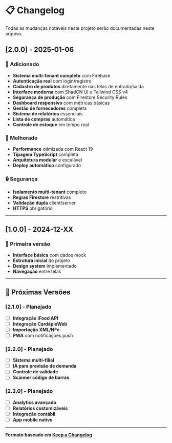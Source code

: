 # 📋 Changelog

Todas as mudanças notáveis neste projeto serão documentadas neste arquivo.

## [2.0.0] - 2025-01-06

### 🎉 Adicionado
- **Sistema multi-tenant completo** com Firebase
- **Autenticação real** com login/registro
- **Cadastro de produtos** diretamente nas telas de entrada/saída
- **Interface moderna** com ShadCN UI e Tailwind CSS v4
- **Segurança de produção** com Firestore Security Rules
- **Dashboard responsivo** com métricas básicas
- **Gestão de fornecedores** completa
- **Sistema de relatórios** essenciais
- **Lista de compras** automática
- **Controle de estoque** em tempo real

### 🔧 Melhorado
- **Performance** otimizada com React 19
- **Tipagem TypeScript** completa
- **Arquitetura modular** e escalável
- **Deploy automático** configurado

### 🔒 Segurança
- **Isolamento multi-tenant** completo
- **Regras Firestore** restritivas
- **Validação dupla** client/server
- **HTTPS** obrigatório

---

## [1.0.0] - 2024-12-XX

### 🎉 Primeira versão
- **Interface básica** com dados mock
- **Estrutura inicial** do projeto
- **Design system** implementado
- **Navegação** entre telas

---

## 🚀 Próximas Versões

### [2.1.0] - Planejado
- [ ] **Integração iFood API**
- [ ] **Integração CardápioWeb**
- [ ] **Importação XML/NFe**
- [ ] **PWA** com notificações push

### [2.2.0] - Planejado
- [ ] **Sistema multi-filial**
- [ ] **IA para previsão de demanda**
- [ ] **Controle de validade**
- [ ] **Scanner código de barras**

### [2.3.0] - Planejado
- [ ] **Analytics avançado**
- [ ] **Relatórios customizáveis**
- [ ] **Integração contábil**
- [ ] **App mobile nativo**

---

**Formato baseado em [Keep a Changelog](https://keepachangelog.com/)**